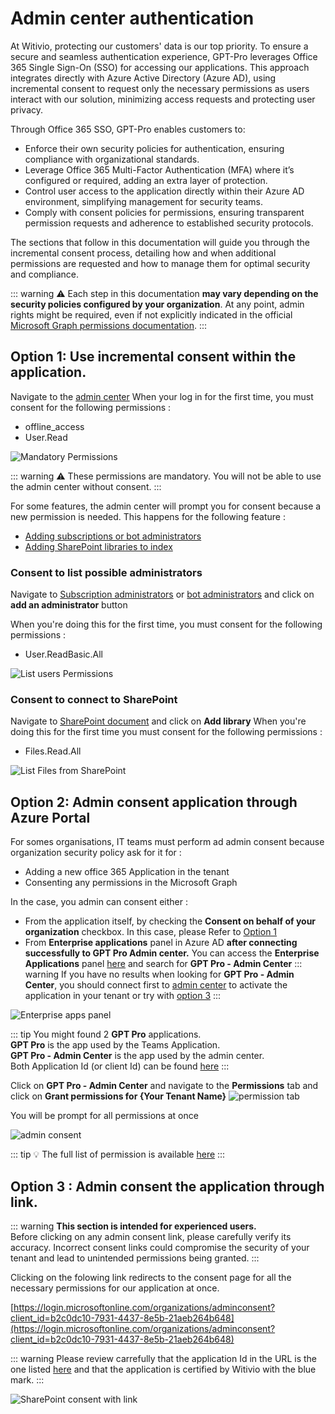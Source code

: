 # Admin center authentication

At Witivio, protecting our customers' data is our top priority. To ensure a secure and seamless authentication experience, GPT-Pro leverages Office 365 Single Sign-On (SSO) for accessing our applications. This approach integrates directly with Azure Active Directory (Azure AD), using incremental consent to request only the necessary permissions as users interact with our solution, minimizing access requests and protecting user privacy.

Through Office 365 SSO, GPT-Pro enables customers to:
- Enforce their own security policies for authentication, ensuring compliance with organizational standards.
- Leverage Office 365 Multi-Factor Authentication (MFA) where it’s configured or required, adding an extra layer of protection.
- Control user access to the application directly within their Azure AD environment, simplifying management for security teams.
- Comply with consent policies for permissions, ensuring transparent permission requests and adherence to established security protocols.

The sections that follow in this documentation will guide you through the incremental consent process, detailing how and when additional permissions are requested and how to manage them for optimal security and compliance.

::: warning
⚠️ Each step in this documentation **may vary depending on the security policies configured by your organization**. At any point, admin rights might be required, even if not explicitly indicated in the official [Microsoft Graph permissions documentation](https://learn.microsoft.com/en-us/graph/permissions-reference).
:::

## Option 1: Use incremental consent within the application.

Navigate to the [admin center](https://admin.gpt-pro.com)
When your log in for the first time, you must consent for the following permissions :
- offline_access 
- User.Read

![Mandatory Permissions](/assets/img/gpt/user-consent-mandatory-permissions.png)

::: warning
⚠️ These permissions are mandatory. You will not be able to use the admin center without consent.
:::

For some features, the admin center will prompt you for consent because a new permission is needed.
This happens for the following feature :
- [Adding subscriptions or bot administrators](/solutions/gpt-pro/fundamentals/manage-administrators)
- [Adding SharePoint libraries to index](/solutions/gpt-pro/fundamentals/documents.html#managing-sharepoint-sites-documents)

### Consent to list possible administrators

Navigate to [Subscription administrators](/solutions/gpt-pro/fundamentals/manage-administrators.html#licence-administrator) or [bot administrators](solutions/gpt-pro/fundamentals/manage-administrators.html#licence-administrator) and click on __add an administrator__ button

When you're doing this for the first time, you must consent for the following permissions :
- User.ReadBasic.All

![List users Permissions](/assets/img/gpt/user-consent-administrators.png)

### Consent to connect to SharePoint

Navigate to [SharePoint document](/solutions/gpt-pro/fundamentals/documents.html#managing-sharepoint-sites-documents) and click on __Add library__
When you're doing this for the first time you must consent for the following permissions :
- Files.Read.All

![List Files from SharePoint](/assets/img/gpt/user-consent-sharepoint.png)

## Option 2: Admin consent application through Azure Portal

For somes organisations, IT teams must perform ad admin consent because organization security policy ask for it for :
- Adding a new office 365 Application in the tenant
- Consenting any permissions in the Microsoft Graph


In the case, you admin can consent either :
- From the application itself, by checking the __Consent on behalf of your organization__ checkbox. In this case, please Refer to [Option 1](/solutions/gpt-pro/fundamentals/authentication.html#option-1-use-incremental-consent-within-the-application)
- From __Enterprise applications__ panel in Azure AD **after connecting successfully to GPT Pro Admin center.**
    You can access the __Enterprise Applications__ panel [here](https://portal.azure.com/#view/Microsoft_AAD_IAM/StartboardApplicationsMenuBlade/~/AppAppsPreview/menuId~/null) and search for **GPT Pro - Admin Center**
::: warning
If you have no results when looking for **GPT Pro - Admin Center**, you should connect first to [admin center](https://admin.gpt-pro.com) to activate the application in your tenant or try with [option 3](/solutions/gpt-pro/fundamentals/authentication.html#option-3-admin-consent-the-application-through-link)
:::

![Enterprise apps panel](/assets/img/gpt/consent-enterprise-app-panel.png)

::: tip
You might found 2 **GPT Pro** applications.\
**GPT Pro** is the app used by the Teams Application.\
**GPT Pro - Admin Center** is the app used by the admin center.\
Both Application Id (or client Id) can be found [here](/architecture-security/gpt-pro/#microsoft-graph)
:::

Click on **GPT Pro - Admin Center** and navigate to the **Permissions** tab and click on **Grant permissions for {Your Tenant Name}**
![permission tab](/assets/img/gpt/consent-entreprise-app-permission.png)

You will be prompt for all permissions at once

![admin consent](/assets/img/gpt/consent-admin-all-permissions.png)

::: tip
💡 The full list of permission is available [here](/architecture-security/gpt-pro/#microsoft-graph)
:::

## Option 3 : Admin consent the application through link.

::: warning
**This section is intended for experienced users.** \
Before clicking on any admin consent link, please carefully verify its accuracy. Incorrect consent links could compromise the security of your tenant and lead to unintended permissions being granted.
:::

Clicking on the folowing link redirects to the consent page for all the necessary permissions for our application at once.

[https://login.microsoftonline.com/organizations/adminconsent?client_id=b2c0dc10-7931-4437-8e5b-21aeb264b648](https://login.microsoftonline.com/organizations/adminconsent?client_id=b2c0dc10-7931-4437-8e5b-21aeb264b648)

::: warning
Please review carrefully that the application Id in the URL is the one listed [here](https://docs.witivio.com/architecture-security/gpt-pro/#microsoft-graph) and that the application is certified by Witivio with the blue mark.
:::

![SharePoint consent with link](/assets/img/gpt/sharepoint-consent-link.jpg)
